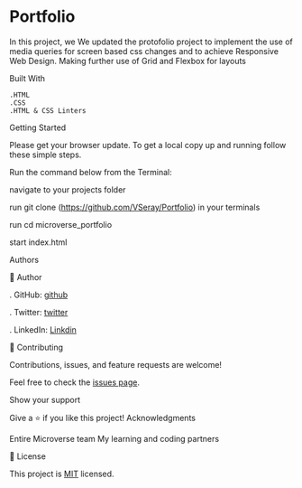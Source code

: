 # Portfolio
In this project, we We updated the protofolio project to implement the use of media queries for screen based css changes and to achieve Responsive Web Design. Making further use of Grid and Flexbox for layouts

Built With

    .HTML
    .CSS
    .HTML & CSS Linters

Getting Started

Please get your browser update. To get a local copy up and running follow these simple steps.

Run the command below from the Terminal:

navigate to your projects folder

run git clone (https://github.com/VSeray/Portfolio) in your terminals

run cd microverse_portfolio

start index.html

Authors

👤 Author

. GitHub: [github](https://github.com/VSeray)

. Twitter: [twitter](https://twitter.com/home)

. LinkedIn: [Linkdin](https://www.linkedin.com/in/vana-seraydarian-936687191/?lipi=urn%3Ali%3Apage%3Ad_flagship3_feed%3BNyso4dw6Tz6UBL%2Fqkjvtvw%3D%3D)

🤝 Contributing

Contributions, issues, and feature requests are welcome!

Feel free to check the [issues page](https://github.com/microverseinc/readme-template/issues). 

Show your support

Give a ⭐️ if you like this project! Acknowledgments

Entire Microverse team
My learning and coding partners

📝 License

This project is [MIT](https://github.com/microverseinc/readme-template/blob/master/MIT.md) licensed.